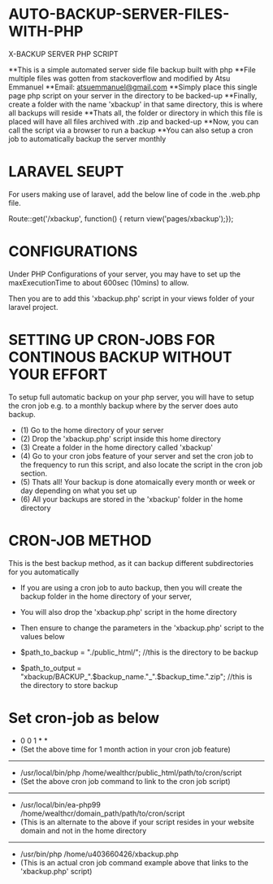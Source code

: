 AUTO-BACKUP-SERVER-FILES-WITH-PHP
===================================
X-BACKUP SERVER PHP SCRIPT

**This is a simple automated server side file backup built with php
**File multiple files was gotten from stackoverflow and modified by Atsu Emmanuel
**Email: atsuemmanuel@gmail.com 
**Simply place this single page php script on your server in the directory to be backed-up
**Finally, create a folder with the name 'xbackup' in that same directory, this is where all backups will reside
**Thats all, the folder or directory in which this file is placed will have all files archived with .zip and backed-up 
**Now, you can call the script via a browser to run a backup
**You can also setup a cron job to automatically backup the server monthly

LARAVEL SEUPT
=================
For users making use of laravel, add the below line of code in the .web.php file.

Route::get('/xbackup', function() { return view('pages/xbackup');});


CONFIGURATIONS
=================
Under PHP Configurations of your server, you may have to set up the maxExecutionTime to about 600sec (10mins) to allow.

Then you are to add this 'xbackup.php' script in your views folder of your laravel project.


SETTING UP CRON-JOBS FOR CONTINOUS BACKUP WITHOUT YOUR EFFORT
==============================================================
To setup full automatic backup on your php server, you will have to setup the cron job e.g. to a monthly backup where by the server does auto backup.

- (1) Go to the home directory of your server
- (2) Drop the 'xbackup.php' script inside this home directory
- (3) Create a folder in the home directory called 'xbackup'
- (4) Go to your cron jobs feature of your server and set the cron job to the frequency to run this script, and also locate the script in the cron job section.
- (5) Thats all! Your backup is done atomaically every month or week or day depending on what you set up
- (6) All your backups are stored in the 'xbackup' folder in the home directory

CRON-JOB METHOD
==================
This is the best backup method, as it can backup different subdirectories for you automatically
- If you are using a cron job to auto backup, then you will create the backup folder in the home directory of your server,
- You will also drop the 'xbackup.php' script in the home directory
- Then ensure to change the parameters in the 'xbackup.php' script to the values below

- $path_to_backup = "./public_html/"; //this is the directory to be backup
- $path_to_output = "xbackup/BACKUP_".$backup_name."_".$backup_time.".zip"; //this is the directory to store backup


Set cron-job as below 
=======================

- 0 0 1 * *	  
- (Set the above time for 1 month action in your cron job feature)

----------------------

- /usr/local/bin/php /home/wealthcr/public_html/path/to/cron/script
- (Set the above cron job command to link to the cron job script)

----------------------

- /usr/local/bin/ea-php99 /home/wealthcr/domain_path/path/to/cron/script
- (This is an alternate to the above if your script resides in your website domain and not in the home directory

----------------------

- /usr/bin/php /home/u403660426/xbackup.php
- (This is an actual cron job command example above that links to the 'xbackup.php' script)







